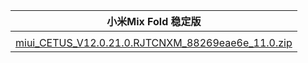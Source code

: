 | 小米Mix Fold  稳定版    |
| ---- |
| []()    |
| [miui_CETUS_V12.0.21.0.RJTCNXM_88269eae6e_11.0.zip](https://hugeota.d.miui.com/V12.0.21.0.RJTCNXM/miui_CETUS_V12.0.21.0.RJTCNXM_88269eae6e_11.0.zip)    |
